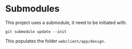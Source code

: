 # Submodules

This project uses a submodule, it need to be initiated with.

    git submodule update --init

This populates the folder `webclient/app/design`.
